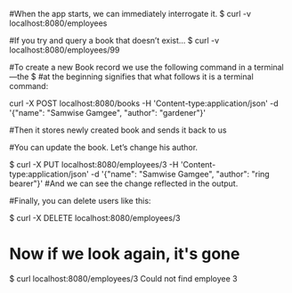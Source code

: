 #When the app starts, we can immediately interrogate it.
$ curl -v localhost:8080/employees

#If you try and query a book that doesn’t exist…
$ curl -v localhost:8080/employees/99


#To create a new Book record we use the following command in a terminal—the $ 
#at the beginning signifies that what follows it is a terminal command:

curl -X POST localhost:8080/books -H 'Content-type:application/json' -d '{"name": "Samwise Gamgee", "author": "gardener"}'

#Then it stores newly created book and sends it back to us

#You can update the book. Let’s change his author.

$ curl -X PUT localhost:8080/employees/3 -H 'Content-type:application/json' -d '{"name": "Samwise Gamgee", "author": "ring bearer"}'
#And we can see the change reflected in the output.

#Finally, you can delete users like this:

$ curl -X DELETE localhost:8080/employees/3

# Now if we look again, it's gone
$ curl localhost:8080/employees/3
Could not find employee 3


